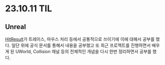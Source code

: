 # 23.10.11 TIL

## Unreal

[HitResult](https://docs.unrealengine.com/5.3/en-US/API/Runtime/Engine/Engine/FHitResult/)가 트레이스, 마우스 처리 등에서 공통적으로 쓰이기에 이에 대해서 공부를 했다. 일단 위에 공식 문서를 통해서 내용을 공부했고 또 최근 프로젝트를 진행하면서 배우게 된 UWorld, Collision 채널 등의 전체적인 개념을 다시 한번 정리하면서 공부를 했다.
